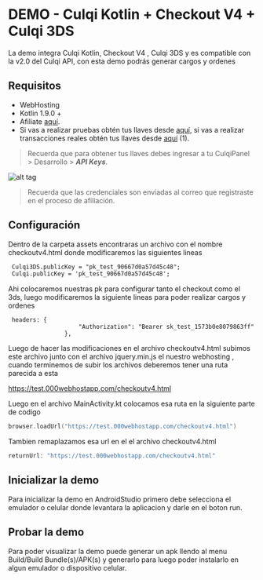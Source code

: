 # DEMO - Culqi Kotlin + Checkout V4 + Culqi 3DS

La demo integra Culqi Kotlin, Checkout V4 , Culqi 3DS y es compatible con la v2.0 del Culqi API, con esta demo podrás generar cargos y ordenes

## Requisitos

* WebHosting
* Kotlin 1.9.0 +
* Afiliate [aquí](https://afiliate.culqi.com/).
* Si vas a realizar pruebas obtén tus llaves desde [aquí](https://integ-panel.culqi.com/#/registro), si vas a realizar transacciones reales obtén tus llaves desde [aquí](https://panel.culqi.com/#/registro) (1).

> Recuerda que para obtener tus llaves debes ingresar a tu CulqiPanel > Desarrollo > ***API Keys***.

![alt tag](http://i.imgur.com/NhE6mS9.png)

> Recuerda que las credenciales son enviadas al correo que registraste en el proceso de afiliación.

## Configuración

Dentro de la carpeta assets encontraras un archivo con el nombre checkoutv4.html donde modificaremos las siguientes lineas

```html
 Culqi3DS.publicKey = "pk_test_90667d0a57d45c48";
 Culqi.publicKey = 'pk_test_90667d0a57d45c48';
```

Ahi colocaremos nuestras pk para configurar tanto el checkout como el 3ds, luego modificaremos la siguiente lineas para poder realizar
cargos y ordenes

```javacript
 headers: {
                    "Authorization": "Bearer sk_test_1573b0e8079863ff"
                },
```

Luego de hacer las modificaciones en el archivo checkoutv4.html subimos este archivo junto con el archivo jquery.min.js el nuestro webhosting
, cuando terminemos de subir los archivos deberemos tener una ruta parecida a esta

https://test.000webhostapp.com/checkoutv4.html

Luego en el archivo MainActivity.kt colocamos esa ruta en la siguiente parte de codigo


```kotlin
browser.loadUrl("https://test.000webhostapp.com/checkoutv4.html")
```

Tambien remaplazamos esa url en el el archivo checkoutv4.html

```javascript
returnUrl: "https://test.000webhostapp.com/checkoutv4.html"
```


## Inicializar la demo

Para inicializar la demo en AndroidStudio primero debe selecciona el emulador o celular donde levantara la aplicacion y darle en el boton run.


## Probar la demo

Para poder visualizar la demo puede generar un apk llendo al menu Build/Build Bundle(s)/APK(s) y generarlo para luego poder instalarlo en algun emulador o dispositivo celular.
